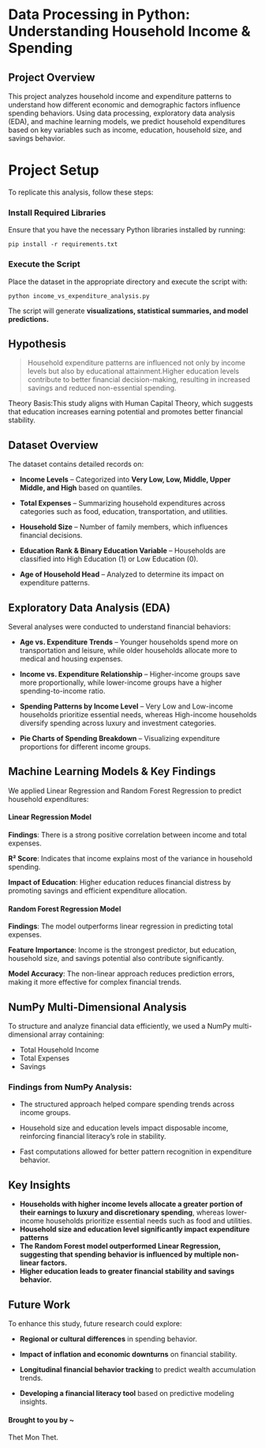 # Data Processing in Python: Understanding Household Income & Spending

## Project Overview

This project analyzes household income and expenditure patterns to understand how different economic and demographic factors influence spending behaviors. Using data processing, exploratory data analysis (EDA), and machine learning models, we predict household expenditures based on key variables such as income, education, household size, and savings behavior.

# Project Setup

To replicate this analysis, follow these steps:

### Install Required Libraries

Ensure that you have the necessary Python libraries installed by running:

`pip install -r requirements.txt`

### Execute the Script

Place the dataset in the appropriate directory and execute the script with:

`python income_vs_expenditure_analysis.py`

The script will generate **visualizations, statistical summaries, and model predictions.**


## Hypothesis

>Household expenditure patterns are influenced not only by income levels but also by educational attainment.Higher education levels contribute to better financial decision-making, resulting in increased savings and reduced non-essential spending.

Theory Basis:This study aligns with Human Capital Theory, which suggests that education increases earning potential and promotes better financial stability.

## Dataset Overview

The dataset contains detailed records on:

- **Income Levels** – Categorized into **Very Low, Low, Middle, Upper Middle, and High** based on quantiles.

- **Total Expenses** – Summarizing household expenditures across categories such as food, education, transportation, and utilities.

- **Household Size** – Number of family members, which influences financial decisions.

- **Education Rank & Binary Education Variable** – Households are classified into High Education (1) or Low Education (0).

- **Age of Household Head** – Analyzed to determine its impact on expenditure patterns.

## Exploratory Data Analysis (EDA)

Several analyses were conducted to understand financial behaviors:

- **Age vs. Expenditure Trends** – Younger households spend more on transportation and leisure, while older households allocate more to medical and housing expenses.

- **Income vs. Expenditure Relationship** – Higher-income groups save more proportionally, while lower-income groups have a higher spending-to-income ratio.

- **Spending Patterns by Income Level** – Very Low and Low-income households prioritize essential needs, whereas High-income households diversify spending across luxury and investment categories.

- **Pie Charts of Spending Breakdown** – Visualizing expenditure proportions for different income groups.

## Machine Learning Models & Key Findings

We applied Linear Regression and Random Forest Regression to predict household expenditures:

#### Linear Regression Model

**Findings**: There is a strong positive correlation between income and total expenses.

**R² Score**: Indicates that income explains most of the variance in household spending.

**Impact of Education**: Higher education reduces financial distress by promoting savings and efficient expenditure allocation.

#### Random Forest Regression Model

**Findings**: The model outperforms linear regression in predicting total expenses.

**Feature Importance**: Income is the strongest predictor, but education, household size, and savings potential also contribute significantly.

**Model Accuracy**: The non-linear approach reduces prediction errors, making it more effective for complex financial trends.

## NumPy Multi-Dimensional Analysis

To structure and analyze financial data efficiently, we used a NumPy multi-dimensional array containing:

- Total Household Income
- Total Expenses
- Savings

### Findings from NumPy Analysis:

- The structured approach helped compare spending trends across income groups.

- Household size and education levels impact disposable income, reinforcing financial literacy’s role in stability.

- Fast computations allowed for better pattern recognition in expenditure behavior.

## Key Insights

- **Households with higher income levels allocate a greater portion of their earnings to luxury and discretionary spending**, whereas lower-income households prioritize essential needs such as food and utilities.
- **Household size and education level significantly impact expenditure patterns**
- **The Random Forest model outperformed Linear Regression, suggesting that spending behavior is influenced by multiple non-linear factors.**
- **Higher education leads to greater financial stability and savings behavior.**



## Future Work

To enhance this study, future research could explore:

- **Regional or cultural differences** in spending behavior.

- **Impact of inflation and economic downturns** on financial stability.

- **Longitudinal financial behavior tracking** to predict wealth accumulation trends.

- **Developing a financial literacy tool** based on predictive modeling insights.



#### Brought to you by ~

Thet Mon Thet.
